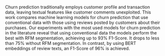 Churn prediction traditionally employs customer profile and transaction data, leaving textual features like customer comments unexploited. This work compares machine learning models for churn prediction that use conventional data with those using reviews posted by customers about their purchases. Our experiments with the most used models for churn prediction in the literature reveal that using conventional data the models perform the best with RFM segmentation, achieving up to 93% F1-Score. It drops to less than 75% without RFM segmentation. In contrast, by using BERT embeddings of review texts, an F1-Score of 96% is achieved.
